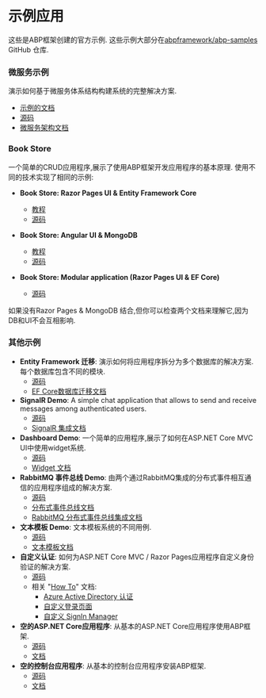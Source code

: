 # 示例应用

这些是ABP框架创建的官方示例. 这些示例大部分在[abpframework/abp-samples](https://github.com/abpframework/abp-samples) GitHub 仓库.

### 微服务示例

演示如何基于微服务体系结构构建系统的完整解决方案.

* [示例的文档](Microservice-Demo.md)
* [源码](https://github.com/abpframework/abp/tree/dev/samples/MicroserviceDemo)
* [微服务架构文档](../Microservice-Architecture.md)

### Book Store

一个简单的CRUD应用程序,展示了使用ABP框架开发应用程序的基本原理. 使用不同的技术实现了相同的示例:

* **Book Store: Razor Pages UI & Entity Framework Core**

  * [教程](https://docs.abp.io/en/abp/latest/Tutorials/Part-1?UI=MVC)
  * [源码](https://github.com/abpframework/abp-samples/tree/master/BookStore)

* **Book Store: Angular UI & MongoDB**

  * [教程](https://docs.abp.io/en/abp/latest/Tutorials/Part-1?UI=NG)
  * [源码](https://github.com/abpframework/abp-samples/tree/master/BookStore-Angular-MongoDb)

* **Book Store: Modular application (Razor Pages UI & EF Core)**

  * [源码](https://github.com/abpframework/abp-samples/tree/master/BookStore-Modular)

如果没有Razor Pages & MongoDB 结合,但你可以检查两个文档来理解它,因为DB和UI不会互相影响.

### 其他示例

* **Entity Framework 迁移**: 演示如何将应用程序拆分为多个数据库的解决方案. 每个数据库包含不同的模块.
  * [源码](https://github.com/abpframework/abp-samples/tree/master/DashboardDemo)
  * [EF Core数据库迁移文档](../Entity-Framework-Core-Migrations.md)
* **SignalR Demo**: A simple chat application that allows to send and receive messages among authenticated users.
  * [源码](https://github.com/abpframework/abp-samples/tree/master/SignalRDemo)
  * [SignalR 集成文档](../SignalR-Integration.md)
* **Dashboard Demo**: 一个简单的应用程序,展示了如何在ASP.NET Core MVC UI中使用widget系统.
  * [源码](https://github.com/abpframework/abp-samples/tree/master/DashboardDemo)
  * [Widget 文档](../UI/AspNetCore/Widgets.md)
* **RabbitMQ 事件总线 Demo**: 由两个通过RabbitMQ集成的分布式事件相互通信的应用程序组成的解决方案.
  * [源码](https://github.com/abpframework/abp-samples/tree/master/RabbitMqEventBus)
  * [分布式事件总线文档](../Distributed-Event-Bus.md)
  * [RabbitMQ 分布式事件总线集成文档](../Distributed-Event-Bus-RabbitMQ-Integration.md)
* **文本模板 Demo**: 文本模板系统的不同用例.
  * [源码](https://github.com/abpframework/abp-samples/tree/master/TextTemplateDemo)
  * [文本模板文档](../Text-Templating.md)
* **自定义认证**: 如何为ASP.NET Core MVC / Razor Pages应用程序自定义身份验证的解决方案.
  * [源码](https://github.com/abpframework/abp-samples/tree/master/Authentication-Customization)
  * 相关 "[How To](../How-To/Index.md)" 文档:
    * [Azure Active Directory 认证](../How-To/Azure-Active-Directory-Authentication-MVC.md)
    * [自定义登录页面](../How-To/Customize-Login-Page-MVC.md)
    * [自定义 SignIn Manager](../How-To/Customize-SignIn-Manager.md)
* **空的ASP.NET Core应用程序**: 从基本的ASP.NET Core应用程序使用ABP框架.
  * [源码](https://github.com/abpframework/abp-samples/tree/master/BasicAspNetCoreApplication)
  * [文档](../Getting-Started-AspNetCore-Application.md)
* **空的控制台应用程序**: 从基本的控制台应用程序安装ABP框架.
  * [源码](https://github.com/abpframework/abp-samples/tree/master/BasicConsoleApplication)
  * [文档](../Getting-Started-Console-Application.md)